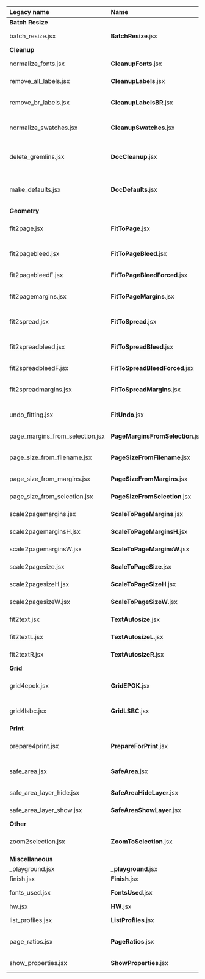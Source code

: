 Legacy name                     | Name                             |   Fn  | Description
:---                            | :---                             |  ---: | :---
**Batch Resize**                                                           |
batch_resize.jsx                | **BatchResize**.jsx              |       | Automates the resizing of a master based on a size table.
**Cleanup**                                                                |
normalize_fonts.jsx             | **CleanupFonts**.jsx             |       | Replaces missing or unwanted fonts with equivalents.
remove_all_labels.jsx           | **CleanupLabels**.jsx            |       | Removes all labels from the document.
remove_br_labels.jsx            | **CleanupLabelsBR**.jsx          |       | Removes all auto alignment labels used by BatchResize.jsx.
normalize_swatches.jsx          | **CleanupSwatches**.jsx          |       | Converts RGB swatches to CMYK, renames them to C= M= Y= K=, deletes unused.
delete_gremlins.jsx             | **DocCleanup**.jsx               |    F2 | Changes some settings, cleans up swatches/layers/pages/guides and resets scaling.
make_defaults.jsx               | **DocDefaults**.jsx              |   ⌥F2 | Makes default swatches/layers, cleans up fonts and sets page dimensions from the filename.
**Geometry**                                                               |
fit2page.jsx                    | **FitToPage**.jsx                |   F11 | Resizes the selected objects to the page size, if they exceed it.
fit2pagebleed.jsx               | **FitToPageBleed**.jsx           |  ⇧F11 | Resizes the selected objects to the page bleed size, if they exceed it.
fit2pagebleedF.jsx              | **FitToPageBleedForced**.jsx     | ⇧⌘F11 | Resizes the selected objects to the page bleed size.
fit2pagemargins.jsx             | **FitToPageMargins**.jsx         |  ⌥F11 | Resizes the selected objects to the page margins, if they exceed them.
fit2spread.jsx                  | **FitToSpread**.jsx              |   F12 | Resizes the selected objects to the spread size, if they exceed it.
fit2spreadbleed.jsx             | **FitToSpreadBleed**.jsx         |  ⇧F12 | Resizes the selected objects to the spread bleed size, if they exceed it.
fit2spreadbleedF.jsx            | **FitToSpreadBleedForced**.jsx   | ⇧⌘F12 | Resizes the selected objects to the spread bleed size.
fit2spreadmargins.jsx           | **FitToSpreadMargins**.jsx       |  ⌥F12 | Resizes the selected objects to the spread margins, if they exceed them.
undo_fitting.jsx                | **FitUndo**.jsx                  |       | Restores objects clipped in "\<clip group\>" by the "fit" scripts.
page_margins_from_selection.jsx | **PageMarginsFromSelection**.jsx |       | Sets the page margins to the selected objects bounds.
page_size_from_filename.jsx     | **PageSizeFromFilename**.jsx     |       | Sets every page size and margins based on the filename.
page_size_from_margins.jsx      | **PageSizeFromMargins**.jsx      |       | Sets the page size to the page margins.
page_size_from_selection.jsx    | **PageSizeFromSelection**.jsx    |       | Sets the page size to the selected objects bounds.
scale2pagemargins.jsx           | **ScaleToPageMargins**.jsx       |   ⌥F5 | Scales the selected objects to the page margins.
scale2pagemarginsH.jsx          | **ScaleToPageMarginsH**.jsx      |       | Scales the selected objects to the page top/bottom margins.
scale2pagemarginsW.jsx          | **ScaleToPageMarginsW**.jsx      |       | Scales the selected objects to the page left/right margins.
scale2pagesize.jsx              | **ScaleToPageSize**.jsx          |    F5 | Scales the selected objects to the page size.
scale2pagesizeH.jsx             | **ScaleToPageSizeH**.jsx         |       | Scales the selected objects to the page top/bottom size.
scale2pagesizeW.jsx             | **ScaleToPageSizeW**.jsx         |       | Scales the selected objects to the page left/right size.
fit2text.jsx                    | **TextAutosize**.jsx             |    F6 | Auto-sizes the text frame to the content, center aligned.
fit2textL.jsx                   | **TextAutosizeL**.jsx            |   ⌥F6 | Auto-sizes the text frame to the content, left aligned.
fit2textR.jsx                   | **TextAutosizeR**.jsx            |   ⌘F6 | Auto-sizes the text frame to the content, right aligned.
**Grid**                                                                   |
grid4epok.jsx                   | **GridEPOK**.jsx                 |       | Sets the page margins and columns to the EPOK grid system.
grid4lsbc.jsx                   | **GridLSBC**.jsx                 |       | Sets the page margins and puts in place some guides for the LS BC grid system.
**Print**                                                                  |
prepare4print.jsx               | **PrepareForPrint**.jsx          |       | Hides "safe area" layer and moves dielines to separate spreads.
safe_area.jsx                   | **SafeArea**.jsx                 |       | Creates a "safe area" frame, on every page/spread for which margins are defined.
safe_area_layer_hide.jsx        | **SafeAreaHideLayer**.jsx        |       | Hides the "safe area" layer (or equivalents).
safe_area_layer_show.jsx        | **SafeAreaShowLayer**.jsx        |       | Shows the "safe area" layer (or equivalents).
**Other**                                                                  |
zoom2selection.jsx              | **ZoomToSelection**.jsx          |    F4 | Zooms to the selected objects or, if nothing is selected, to the current spread.
**Miscellaneous**                                                          |
_playground.jsx                 | **_playground**.jsx              |   F10 | Used for testing.
finish.jsx                      | **Finish**.jsx                   |  ⇧F10 | Used for quick fixes.
fonts_used.jsx                  | **FontsUsed**.jsx                |       | Makes a list of the fonts used in the current document.
hw.jsx                          | **HW**.jsx                       |       | WIP
list_profiles.jsx               | **ListProfiles**.jsx             |       | Shows all color profiles available to the document.
page_ratios.jsx                 | **PageRatios**.jsx               |       | Calculates the ratio of each page and displays it in the upper left corner.
show_properties.jsx             | **ShowProperties**.jsx           |       | Shows all properties and methods of a selected object.

<!-- white_rama.jsx                  | **WhiteRama**.jsx                |       | -->

<!-- ⌃⌥⇧⌘ -->